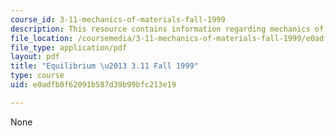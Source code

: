 ```yaml
---
course_id: 3-11-mechanics-of-materials-fall-1999
description: This resource contains information regarding mechanics of materials.
file_location: /coursemedia/3-11-mechanics-of-materials-fall-1999/e0adfb0f62091b587d39b99bfc213e19_MIT3_11F99_eq.pdf
file_type: application/pdf
layout: pdf
title: "Equilibrium \u2013 3.11 Fall 1999"
type: course
uid: e0adfb0f62091b587d39b99bfc213e19

---
```

None